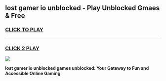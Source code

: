 
## lost gamer io unblocked - Play Unblocked Gmaes & Free
<h3>
<a href="https://news.freeplayer.one?title=lost_gamer_io_unblocked&ref=23F">CLICK TO PLAY</a></h3>
<hr>

<h3>
<a href="https://news.freeplayer.one?title=lost_gamer_io_unblocked&ref=23F">CLICK 2 PLAY</a>
  
</h3>

<a href="https://news.freeplayer.one?title=lost_gamer_io_unblocked&ref=23F/"><img src="https://clearcache.store/games.png"></a>


**lost gamer io unblocked games unblocked: Your Gateway to Fun and Accessible Online Gaming**
